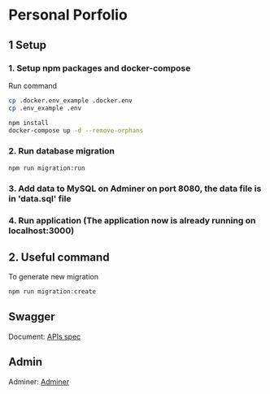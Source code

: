# Personal Porfolio

## 1 Setup

### 1. Setup npm packages and docker-compose
Run command
```bash
cp .docker.env_example .docker.env
cp .env_example .env
```

```bash
npm install
docker-compose up -d --remove-orphans
```

### 2. Run database migration

```bash
npm run migration:run
```

### 3. Add data to MySQL on Adminer on port 8080, the data file is in 'data.sql' file

### 4. Run application (The application now is already running on localhost:3000)

## 2. Useful command

To generate new migration

```bash
npm run migration:create
```

## Swagger

Document: [APIs spec](http://localhost:3000/api-docs/)

## Admin

Adminer: [Adminer](http://localhost:8080)
